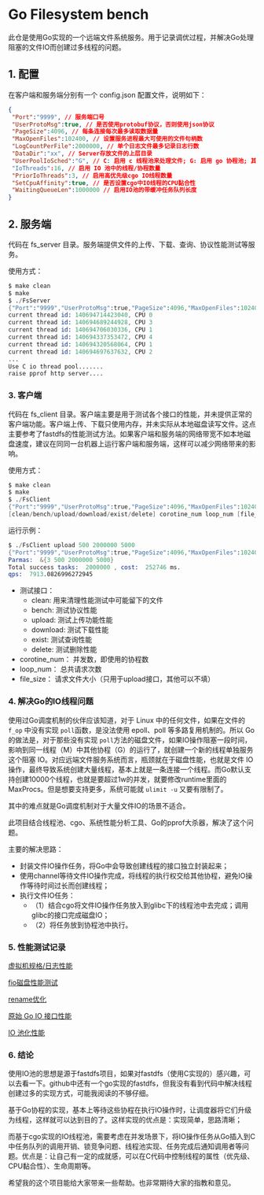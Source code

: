 # Go Filesystem bench

此仓是使用Go实现的一个远端文件系统服务。用于记录调优过程，并解决Go处理阻塞的文件IO而创建过多线程的问题。

## 1. 配置

在客户端和服务端分别有一个 config.json 配置文件，说明如下：

```json
{
 "Port":"9999", // 服务端口号
 "UserProtoMsg":true, // 是否使用protobuf协议，否则使用json协议
 "PageSize":4096, // 每条连接每次最多读取数据量
 "MaxOpenFiles":102400, // 设置服务进程最大可使用的文件句柄数
 "LogCountPerFile":2000000, // 单个日志文件最多记录日志行数
 "DataDir":"xx", // Server存放文件的上层目录
 "UserPoolIoSched":"G", // C: 启用 c 线程池来处理文件; G: 启用 go 协程池; 其他：不使用 IO 池
 "IoThreads":16, // 启用 IO 池中的线程/协程数量
 "PriorIoThreads":3, // 启用高优先级cgo IO线程数量
 "SetCpuAffinity":true, // 是否设置cgo中IO线程的CPU黏合性
 "WaitingQueueLen":1000000 // 启用IO池的带缓冲任务队列长度
}
```

## 2. 服务端

代码在 fs_server 目录。服务端提供文件的上传、下载、查询、协议性能测试等服务。

使用方式：

```s
$ make clean
$ make
$ ./FsServer 
{"Port":"9999","UserProtoMsg":true,"PageSize":4096,"MaxOpenFiles":102400,"LogCountPerFile":2000000,"DataDir":"/home/stephen/devcloud/DATADIR","UserPoolIoSched":"C","IoThreads":32,"PriorIoThreads":0,"SetCpuAffinity":true,"WaitingQueueLen":1000000}
current thread id: 140694714423040, CPU 0
current thread id: 140694689244928, CPU 3
current thread id: 140694706030336, CPU 1
current thread id: 140694337353472, CPU 4
current thread id: 140694320568064, CPU 1
current thread id: 140694697637632, CPU 2
...
Use C io thread pool.......
raise pprof http server....
```

### 3. 客户端

代码在 fs_client 目录。客户端主要是用于测试各个接口的性能，并未提供正常的客户端功能。客户端上传、下载只使用内存，并未实际从本地磁盘读写文件。这点主要参考了fastdfs的性能测试方法。如果客户端和服务端的网络带宽不如本地磁盘速度，建议在同同一台机器上运行客户端和服务端，这样可以减少网络带来的影响。

使用方式：

```s
$ make clean
$ make
$ ./FsClient
{"Port":"9999","UserProtoMsg":true,"PageSize":4096,"MaxOpenFiles":102400,"LogCountPerFile":2000000,"DataDir":"","UserPoolIoSched":"","IoThreads":0,"PriorIoThreads":0,"SetCpuAffinity":false,"WaitingQueueLen":0}
[clean/bench/upload/download/exist/delete] corotine_num loop_num [file_size]
```

运行示例：

```s
$ ./FsClient upload 500 2000000 5000
{"Port":"9999","UserProtoMsg":true,"PageSize":4096,"MaxOpenFiles":102400,"LogCountPerFile":2000000,"DataDir":"","UserPoolIoSched":"","IoThreads":0,"PriorIoThreads":0,"SetCpuAffinity":false,"WaitingQueueLen":0}
Parmas:  &{3 500 2000000 5000}
Total success tasks:  2000000 , cost:  252746 ms.
qps:  7913.0826996272945
```

- 测试接口：
  - clean: 用来清理性能测试中可能留下的文件
  - bench: 测试协议性能
  - upload: 测试上传功能性能
  - download: 测试下载性能
  - exist: 测试查询性能
  - delete: 测试删除性能
- corotine_num： 并发数，即使用的协程数
- loop_num： 总共请求次数
- file_size： 请求文件大小（只用于upload接口，其他可以不填）

### 4. 解决Go的IO线程问题

使用过Go调度机制的伙伴应该知道，对于 Linux 中的任何文件，如果在文件的 ```f_op``` 中没有实现 ```poll```函数，是没法使用 epoll、poll 等多路复用机制的。所以 Go 的做法是，对于那些没有实现 ```poll```方法的磁盘文件，如果IO操作阻塞一段时间，影响到同一线程（M）中其他协程（G）的运行了，就创建一个新的线程单独服务这个阻塞 IO。对应远端文件服务系统而言，瓶颈就在于磁盘性能，也就是文件 IO 操作，最终导致系统创建大量线程，基本上就是一条连接一个线程。而Go默认支持创建10000个线程，也就是要超过1w的并发，就要修改runtime里面的MaxProcs。但是想要支持更多，系统可能就 ```ulimit -u``` 又要有限制了。

其中的难点就是Go调度机制对于大量文件IO的场景不适合。

此项目结合线程池、cgo、系统性能分析工具、Go的pprof大杀器，解决了这个问题。

主要的解决思路：

- 封装文件IO操作任务，将Go中会导致创建线程的接口独立封装起来；
- 使用channel等待文件IO操作完成，将线程的执行权交给其他协程，避免IO操作等待时间过长而创建线程；
- 执行文件IO任务：
  - （1）结合cgo将文件IO操作任务放入到glibc下的线程池中去完成；调用glibc的接口完成磁盘IO；
  - （2）将任务放到协程池中执行。

### 5. 性能测试记录

[虚拟机规格/日志性能](bench_doc/machine_info.md)

[fio磁盘性能测试](bench_doc/disk.md)

[rename优化](optimize/rename.md)

[原始 Go IO 接口性能](bench_doc/bench_origin.md)

[IO 池化性能](bench_doc/bench_io_pool.md)

### 6. 结论

使用IO池的思想是源于fastdfs项目，如果对fastdfs（使用C实现的）感兴趣，可以去看一下。github中还有一个go实现的fastdfs，但我没有看到代码中解决线程创建过多的实现方式，可能我阅读的不够仔细。

基于Go协程的实现，基本上等待这些协程在执行IO操作时，让调度器将它们升级为线程，这样就可以达到目的了。这样实现的优点是：实现简单，思路清晰；

而基于cgo实现的IO线程池，需要考虑在并发场景下，将IO操作任务从Go插入到C中任务队列的调用开销、锁竞争问题、线程池实现、任务完成后通知调用者等问题。优点是：让自己有一定的成就感，可以在C代码中控制线程的属性（优先级、CPU黏合性）、生命周期等。

 希望我的这个项目能给大家带来一些帮助。也非常期待大家的指教和意见。
